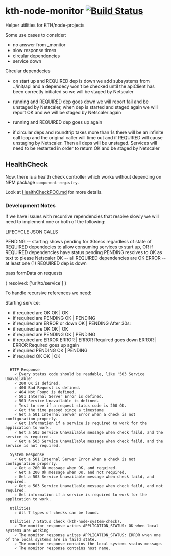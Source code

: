 # kth-node-monitor [![Build Status](https://travis-ci.org/kth/kth-node-monitor.svg?branch=master)](https://travis-ci.org/kth/kth-node-monitor)

Helper utilities for KTH/node-projects

Some use cases to consider:

- no answer from \_monitor
- slow response times
- circular dependencies
- service down

Circular dependecies

- on start up and REQUIRED dep is down
  we add subsystems from ../init/api and a dependecy won't be checked
  until the apiClient has been correctly initiated so we will be staged
  by Netscaler

- running and REQUIRED dep goes down
  we will report fail and be unstaged by Netscaler, when dep is started and
  staged again we will report OK and we will be staged by Netscaler again

- running and REQUIRED dep goes up again

- if circular deps and roundtrip takes more than 1s
  there will be an infinite call loop and the original caller will time out
  and if REQUIRED will cause unstaging by Netscaler. Then all deps will be unstaged.
  Services will need to be restarted in order to return OK and be staged by Netscaler

## HealthCheck

Now, there is a health check controller which works without depending on NPM package `component-registry`.

Look at [HealthCheckPOC.md](./HealthCheckPOC.md) for more details.

### Development Notes

If we have issues with recursive rependencies that resolve slowly we will need to implement one or both of the following:

LIFECYCLE JSON CALLS

PENDING -- starting shows pending for 30secs regardless of state of REQUIRED dependecies
to allow consuming services to start up, OR if REQUIRED dependencies have status pending
PENDING resolves to OK as text to please Netscaler
OK -- all REQUIRED dependencies are OK
ERROR -- at least one (1) REQUIRED dep is down

pass formData on requests

{
resolved: ['uri/to/service']
}

To handle recursive references we need:

Starting service:

- if required are OK OK | OK
- if required are PENDING OK | PENDING
- if required are ERROR or down OK | PENDING
  After 30s:
- if required are OK OK | OK
- if required are PENDING OK | PENDING
- if required are ERROR ERROR | ERROR
  Required goes down ERROR | ERROR
  Required goes up again
- if required PENDING OK | PENDING
- if required OK OK | OK

```text

  HTTP Response
    ✓ Every status code should be readable, like '503 Service Unavailable'
    ✓ 200 OK is defined.
    ✓ 400 Bad Request is defined.
    ✓ 404 Not Found is defined.
    ✓ 501 Internal Server Error is defined.
    ✓ 503 Service Unavailable is defined.
    ✓ Test to see if a request status code is 200 OK.
    ✓ Get the time passed since a timestame
    ✓ Get a 501 Internal Server Error when a check is not configuration properly.
    ✓ Get information if a service is required to work for the application to work.
    ✓ Get a 503 Service Unavailable message when check faild, and the service is required.
    ✓ Get a 503 Service Unavailable message when check faild, and the service is not required.

  System Response
    ✓ Get a 501 Internal Server Error when a check is not configuration properly.
    ✓ Get a 200 Ok message when OK, and required.
    ✓ Get a 200 Ok message when OK, and not required.
    ✓ Get a 503 Service Unavailable message when check faild, and required.
    ✓ Get a 503 Service Unavailable message when check faild, and not required.
    ✓ Get information if a service is required to work for the application to work.

  Utilities
    ✓ All 7 types of checks can be found.

  Utilities / Status check (kth-node-system-check).
    ✓ The monitor response writes APPLICATION_STATUS: OK when local systems are working
    ✓ The monitor response writes APPLICATION_STATUS: ERROR when one of the local systems are in faild state.
    ✓ The monitor response contains the local systems status message.
    ✓ The monitor response contains host name.

```
